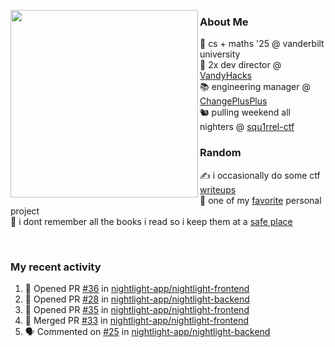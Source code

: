 <!-- 
Hey what are you doing here? 
I admire your curiosity tho
Shoot me an email (zinean00 at gmail dot com)
Let's connect! 
-->

<p float="left">
  <img src='https://imgur.com/nGM66Ev.png' width='300' align="left">
  <p>
    
  <h3>About Me</h3>
  🏫 cs + maths '25 @ vanderbilt university <br>
  🌊 2x dev director @ <a href="https://github.com/vandyhacks">VandyHacks</a> <br>
  📚 engineering manager @ <a href="https://github.com/changeplusplusvandy">ChangePlusPlus<a> <br>
  🐿 pulling weekend all nighters @ <a href="https://github.com/squ1rrel-ctf">squ1rrel-ctf</a> <br>
  
  <h3>Random</h3>
  ✍️ i occasionally do some ctf <a href="https://squ1rrel.dev/author/zineanteoh">writeups</a> <br>
  📱 one of my <a href="https://github.com/zineanteoh/vinkybox-app">favorite</a> personal project<br>
  📖 i dont remember all the books i read so i keep them at a <a href="https://www.goodreads.com/user/show/80901669-zi">safe place</a>
  </p>
  
</p>

<br>
<!-- <i>generated by <a href="https://labs.openai.com/s/0hW1r6PFYo3Zh0a7UoxK2AMp" target="_blank">dall-e 2</a></i> -->

<h3>My recent activity</h3>

<!--START_SECTION:activity-->
1. 💪 Opened PR [#36](https://github.com/nightlight-app/nightlight-frontend/pull/36) in [nightlight-app/nightlight-frontend](https://github.com/nightlight-app/nightlight-frontend)
2. 💪 Opened PR [#28](https://github.com/nightlight-app/nightlight-backend/pull/28) in [nightlight-app/nightlight-backend](https://github.com/nightlight-app/nightlight-backend)
3. 💪 Opened PR [#35](https://github.com/nightlight-app/nightlight-frontend/pull/35) in [nightlight-app/nightlight-frontend](https://github.com/nightlight-app/nightlight-frontend)
4. 🎉 Merged PR [#33](https://github.com/nightlight-app/nightlight-frontend/pull/33) in [nightlight-app/nightlight-frontend](https://github.com/nightlight-app/nightlight-frontend)
5. 🗣 Commented on [#25](https://github.com/nightlight-app/nightlight-backend/issues/25) in [nightlight-app/nightlight-backend](https://github.com/nightlight-app/nightlight-backend)
<!--END_SECTION:activity-->
